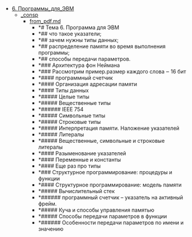 - <a href = "F:\Node_projects\Node_Way\NBase\_Md\_Index\_TGUniversitet\I_kurs\__DONE\Методы_решения_проблем_в_информатике_pdf\6. Программы_для_ЭВМ\cat.6. Программы_для_ЭВМ\dir.6. Программы_для_ЭВМ.md">6. Программы_для_ЭВМ</a>
    - <a href = "F:\Node_projects\Node_Way\NBase\_Md\_Index\_TGUniversitet\I_kurs\__DONE\Методы_решения_проблем_в_информатике_pdf\6. Программы_для_ЭВМ\_consp\cat._consp\dir._consp.md">_consp</a>
        - <a href = "F:\Node_projects\Node_Way\NBase\_Md\_Index\_TGUniversitet\I_kurs\__DONE\Методы_решения_проблем_в_информатике_pdf\6. Программы_для_ЭВМ\_consp\from_pdf.md">from_pdf.md</a>
            - *# Тема 6. Программа для ЭВМ
            - *## что такое указатели;
            - *## зачем нужны типы данных;
            - *## распределение памяти во время выполнения программы;
            - *## способы передачи параметров.
            - *### Архитектура фон Неймана
            - *### Рассмотрим пример.размер каждого слова ‒ 16 бит
            - *#### программный счетчик
            - *#### Организация адресации памяти
            - *#### Типы данных
            - *##### Целые типы
            - *##### Вещественные типы
            - *###### IEEE 754
            - *##### Символьные типы
            - *##### Строковые типы
            - *##### Интерпретация памяти. Наложение указателей
            - *##### Литералы
            - *##### Вещественные, символьные и строковые литералы
            - *#### Разыменование указателей
            - *#### Переменные и константы
            - *#### Еще раз про типы
            - *### Структурное программирование: процедуры и функции
            - *#### Структурное программирование: модель памяти
            - *##### Вычислительный стек
            - *###### программный счетчик – указатель на активный фрейм.
            - *##### Куча и способы управления памятью
            - *##### Способы передачи параметров в функции
            - *###### Особенности передачи параметров по имени и значению
    
